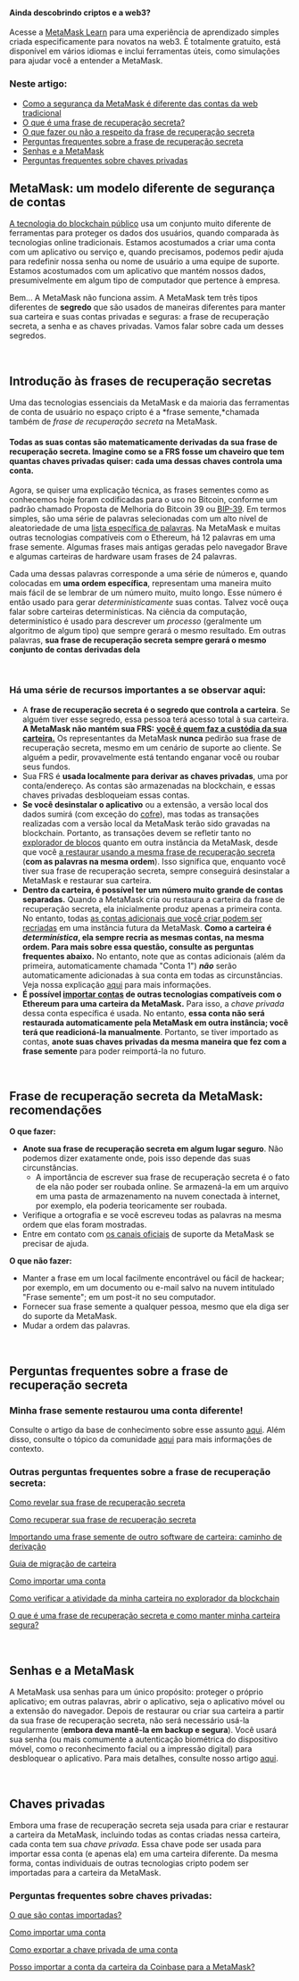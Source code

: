 
#### Ainda descobrindo criptos e a web3?


Acesse a [MetaMask Learn](https://learn.metamask.io/) para uma experiência de aprendizado simples criada especificamente para novatos na web3. É totalmente gratuito, está disponível em vários idiomas e inclui ferramentas úteis, como simulações para ajudar você a entender a MetaMask.



### Neste artigo:


* [Como a segurança da MetaMask é diferente das contas da web tradicional](#h_01FYVAXCSH95CQ08Q0P2VJA5HV)
* [O que é uma frase de recuperação secreta?](#h_01FYVAXJQT914HCHEYFPNMEJEA)
* [O que fazer ou não a respeito da frase de recuperação secreta](#h_01FYVAXSE5C9E4YBCSWT2F2RBQ)
* [Perguntas frequentes sobre a frase de recuperação secreta](#h_01FYVAXZYWJENFWG9K9CJTQFK7)
* [Senhas e a MetaMask](#h_01FYVAY5K22PX6926537V8B4SX)
* [Perguntas frequentes sobre chaves privadas](#h_01FYVAYH3ZZ8VW8BPDDADWRC8E)




**MetaMask: um modelo diferente de** **segurança** de contas
-------------------------------------------------------------


[A tecnologia do blockchain público](https://metamask.zendesk.com/hc/en-us/articles/360015489611) usa um conjunto muito diferente de ferramentas para proteger os dados dos usuários, quando comparada às tecnologias online tradicionais. Estamos acostumados a criar uma conta com um aplicativo ou serviço e, quando precisamos, podemos pedir ajuda para redefinir nossa senha ou nome de usuário a uma equipe de suporte. Estamos acostumados com um aplicativo que mantém nossos dados, presumivelmente em algum tipo de computador que pertence à empresa.


Bem... A MetaMask não funciona assim. A MetaMask tem três tipos diferentes de **segredo** que são usados de maneiras diferentes para manter sua carteira e suas contas privadas e seguras: a frase de recuperação secreta, a senha e as chaves privadas. Vamos falar sobre cada um desses segredos.


 


**Introdução às frases de recuperação secretas**
------------------------------------------------


Uma das tecnologias essenciais da MetaMask e da maioria das ferramentas de conta de usuário no espaço cripto é a *frase semente,*chamada também de *frase de recuperação secreta* na MetaMask.


#### **Todas as suas contas são matematicamente derivadas da sua frase de recuperação secreta. Imagine como se a FRS fosse um chaveiro que tem quantas chaves privadas quiser: cada uma dessas chaves controla uma conta.**


Agora, se quiser uma explicação técnica, as frases sementes como as conhecemos hoje foram codificadas para o uso no Bitcoin, conforme um padrão chamado Proposta de Melhoria do Bitcoin 39 ou [BIP-39](https://en.bitcoin.it/wiki/BIP_0039). Em termos simples, são uma série de palavras selecionadas com um alto nível de aleatoriedade de uma [lista específica de palavras](https://github.com/bitcoin/bips/blob/master/bip-0039/english.txt). Na MetaMask e muitas outras tecnologias compatíveis com o Ethereum, há 12 palavras em uma frase semente. Algumas frases mais antigas geradas pelo navegador Brave e algumas carteiras de hardware usam frases de 24 palavras.


Cada uma dessas palavras corresponde a uma série de números e, quando colocadas em **uma ordem específica**, representam uma maneira muito mais fácil de se lembrar de um número muito, muito longo. Esse número é então usado para gerar *deterministicamente* suas contas. Talvez você ouça falar sobre carteiras determinísticas. Na ciência da computação, determinístico é usado para descrever um *processo* (geralmente um algoritmo de algum tipo) que sempre gerará o mesmo resultado. Em outras palavras, **sua frase de recuperação secreta sempre gerará o mesmo conjunto de contas derivadas dela** 


 


### Há uma série de recursos importantes a se observar aqui:


* A **frase de recuperação secreta é o segredo que controla a carteira**. Se alguém tiver esse segredo, essa pessoa terá acesso total à sua carteira. **A MetaMask não mantém sua FRS:** **[você é quem faz a custódia da sua carteira.](https://metamask.zendesk.com/hc/en-us/articles/360059952212)** Os representantes da MetaMask **nunca** pedirão sua frase de recuperação secreta, mesmo em um cenário de suporte ao cliente. Se alguém a pedir, provavelmente está tentando enganar você ou roubar seus fundos.
* Sua FRS é **usada localmente para derivar as chaves privadas**, uma por conta/endereço. As contas são armazenadas na blockchain, e essas chaves privadas desbloqueiam essas contas.
* **Se você desinstalar o aplicativo** ou a extensão, a versão local dos dados sumirá (com exceção do [cofre](https://metamask.zendesk.com/hc/en-us/articles/360018766351)), mas todas as transações realizadas com a versão local da MetaMask terão sido gravadas na blockchain. Portanto, as transações devem se refletir tanto no [explorador de blocos](https://metamask.zendesk.com/hc/en-us/articles/360057536611) quanto em outra instância da MetaMask, desde que você [a restaurar usando a mesma frase de recuperação secreta](https://metamask.zendesk.com/hc/en-us/articles/360015289612) (**com as palavras na mesma ordem**). Isso significa que, enquanto você tiver sua frase de recuperação secreta, sempre conseguirá desinstalar a MetaMask e restaurar sua carteira.
* **Dentro da carteira, é possível ter um número muito grande de contas separadas.** Quando a MetaMask cria ou restaura a carteira da frase de recuperação secreta, ela inicialmente produz apenas a primeira conta. No entanto, todas [as contas adicionais que você criar podem ser recriadas](https://metamask.zendesk.com/hc/en-us/articles/360015489271) em uma instância futura da MetaMask. **Como a carteira é *determinística*, ela sempre recria as mesmas contas, na mesma ordem. Para mais sobre essa questão, consulte as perguntas frequentes abaixo.** No entanto, note que as contas adicionais (além da primeira, automaticamente chamada "Conta 1") ***não*** serão automaticamente adicionadas à sua conta em todas as circunstâncias. Veja nossa explicação [aqui](https://metamask.zendesk.com/hc/en-us/articles/360015489271-How-to-add-missing-accounts-after-restoring-with-Secret-Recovery-Phrase#:~:text=If%20you%20have,automatically%20re%2Dadded.) para mais informações.
* **É possível [importar contas](https://metamask.zendesk.com/hc/en-us/articles/360015489331) de outras tecnologias compatíveis com o Ethereum para uma carteira da MetaMask.** Para isso, a *chave privada* dessa conta específica é usada. No entanto, **essa conta não será restaurada automaticamente pela MetaMask em outra instância; você terá que readicioná-la manualmente**. Portanto, se tiver importado as contas, **anote suas chaves privadas da mesma maneira que fez com a frase semente** para poder reimportá-la no futuro.


 


**Frase de recuperação secreta da MetaMask: recomendações**
-----------------------------------------------------------




**O que fazer:**

* **Anote sua frase de recuperação secreta em algum lugar seguro**. Não podemos dizer exatamente onde, pois isso depende das suas circunstâncias.
	+ A importância de escrever sua frase de recuperação secreta é o fato de ela não poder ser roubada online. Se armazená-la em um arquivo em uma pasta de armazenamento na nuvem conectada à internet, por exemplo, ela poderia teoricamente ser roubada.
* Verifique a ortografia e se você escreveu todas as palavras na mesma ordem que elas foram mostradas.
* Entre em contato com [os canais oficiais](https://metamask.zendesk.com/hc/en-us/articles/360058230211) de suporte da MetaMask se precisar de ajuda.





**O que não fazer:**

* Manter a frase em um local facilmente encontrável ou fácil de hackear; por exemplo, em um documento ou e-mail salvo na nuvem intitulado "Frase semente"; em um post-it no seu computador.
* Fornecer sua frase semente a qualquer pessoa, mesmo que ela diga ser do suporte da MetaMask.
* Mudar a ordem das palavras.





 


**Perguntas frequentes sobre a frase de recuperação secreta**
-------------------------------------------------------------


### Minha frase semente restaurou uma conta diferente!


Consulte o artigo da base de conhecimento sobre esse assunto [aqui](https://metamask.zendesk.com/hc/en-us/articles/360058120992). Além disso, consulte o tópico da comunidade [aqui](https://community.metamask.io/t/restored-metamask-no-coins-are-showing/878/107?u=jacob.cantele) para mais informações de contexto.


### Outras perguntas frequentes sobre a frase de recuperação secreta:


[Como revelar sua frase de recuperação secreta](https://metamask.zendesk.com/hc/en-us/articles/360015290032)


[Como recuperar sua frase de recuperação secreta](https://metamask.zendesk.com/hc/en-us/articles/360018766351)


[Importando uma frase semente de outro software de carteira: caminho de derivação](https://metamask.zendesk.com/hc/en-us/articles/360060331752)


[Guia de migração de carteira](https://metamask.zendesk.com/hc/en-us/articles/4867408571803)


[Como importar uma conta](https://metamask.zendesk.com/hc/en-us/articles/360015489331)


[Como verificar a atividade da minha carteira no explorador da blockchain](https://metamask.zendesk.com/hc/en-us/articles/360057536611)


[O que é uma frase de recuperação secreta e como manter minha carteira segura?](https://metamask.zendesk.com/hc/en-us/articles/360060826432)


 


**Senhas e a MetaMask**
-----------------------


A MetaMask usa senhas para um único propósito: proteger o próprio aplicativo; em outras palavras, abrir o aplicativo, seja o aplicativo móvel ou a extensão do navegador. Depois de restaurar ou criar sua carteira a partir da sua frase de recuperação secreta, não será necessário usá-la regularmente (**embora deva mantê-la em backup e segura**). Você usará sua senha (ou mais comumente a autenticação biométrica do dispositivo móvel, como o reconhecimento facial ou a impressão digital) para desbloquear o aplicativo. Para mais detalhes, consulte nosso artigo [aqui](https://metamask.zendesk.com/hc/en-us/articles/4405451730331).


 


**Chaves privadas**
-------------------


Embora uma frase de recuperação secreta seja usada para criar e restaurar a carteira da MetaMask, incluindo todas as contas criadas nessa carteira, cada conta tem sua *chave privada*. Essa chave pode ser usada para importar essa conta (e apenas ela) em uma carteira diferente. Da mesma forma, contas individuais de outras tecnologias cripto podem ser importadas para a carteira da MetaMask.


### Perguntas frequentes sobre chaves privadas:


[O que são contas importadas?](https://metamask.zendesk.com/hc/en-us/articles/360015289932)


[Como importar uma conta](https://metamask.zendesk.com/hc/en-us/articles/360015489331)


[Como exportar a chave privada de uma conta](https://metamask.zendesk.com/hc/en-us/articles/360015289632)


[Posso importar a conta da carteira da Coinbase para a MetaMask?](https://metamask.zendesk.com/hc/en-us/articles/360058485292)

